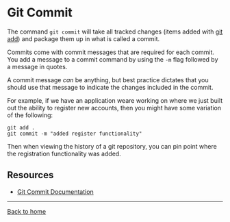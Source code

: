 # Git Commit

The command `git commit` will take all tracked changes (items added with [git add](.Add.md)) and package them up in what is called a commit.

Commits come with commit messages that are required for each commit. You add a message to a commit command by using the `-m` flag followed by a message in quotes.

A commit message _can_ be anything, but best practice dictates that you should use that message to indicate the changes included in the commit.

For example, if we have an application weare working on where we just built out the ability to register new accounts, then you might have some variation of the following:

```
git add .
git commit -m "added register functionality"
```

Then when viewing the history of a git repository, you can pin point where the registration functionality was added.

## Resources

- [Git Commit Documentation](https://git-scm.com/docs/git-commit)

---

[Back to home](../README.md)

